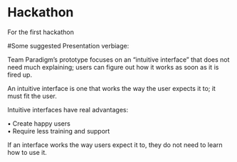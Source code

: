 # Hackathon
For the first hackathon

#Some suggested Presentation verbiage:

Team Paradigm’s prototype focuses on an “intuitive interface” that does not need much explaining; users can figure out how it works as soon as it is fired up.  

An intuitive interface is one that works the way the user expects it to; it must fit the user.

 Intuitive interfaces have real advantages:

•	Create happy users  
•	Require less training and support

If an interface works the way users expect it to, they do not need to learn how to use it.
